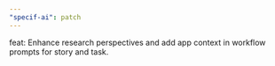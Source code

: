 ```yaml
---
"specif-ai": patch
---
```


feat: Enhance research perspectives and add app context in workflow prompts for story and task.
